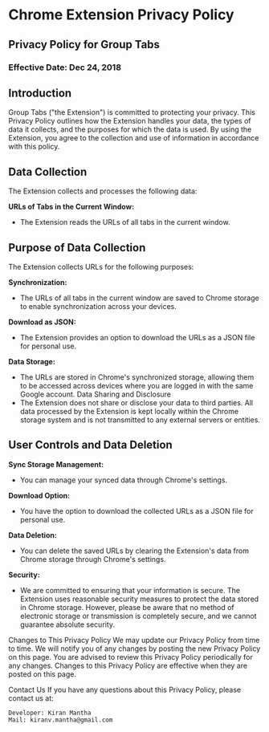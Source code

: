 # Chrome Extension Privacy Policy
## Privacy Policy for Group Tabs
### Effective Date: Dec 24, 2018

Introduction
----
Group Tabs ("the Extension") is committed to protecting your privacy. This Privacy Policy outlines how the Extension handles your data, the types of data it collects, and the purposes for which the data is used. By using the Extension, you agree to the collection and use of information in accordance with this policy.

Data Collection
----
The Extension collects and processes the following data:

**URLs of Tabs in the Current Window:** 
- The Extension reads the URLs of all tabs in the current window.

Purpose of Data Collection
----
The Extension collects URLs for the following purposes:

**Synchronization:** 
- The URLs of all tabs in the current window are saved to Chrome storage to enable synchronization across your devices.

**Download as JSON:**
  - The Extension provides an option to download the URLs as a JSON file for personal use.

**Data Storage:**
- The URLs are stored in Chrome's synchronized storage, allowing them to be accessed across devices where you are logged in with the same Google account.
Data Sharing and Disclosure
- The Extension does not share or disclose your data to third parties. All data processed by the Extension is kept locally within the Chrome storage system and is not transmitted to any external servers or entities.

User Controls and Data Deletion
----
**Sync Storage Management:** 
- You can manage your synced data through Chrome's settings.

**Download Option:** 
- You have the option to download the collected URLs as a JSON file for personal use.

**Data Deletion:** 
- You can delete the saved URLs by clearing the Extension's data from Chrome storage through Chrome's settings.

**Security:**
- We are committed to ensuring that your information is secure. The Extension uses reasonable security measures to protect the data stored in Chrome storage. However, please be aware that no method of electronic storage or transmission is completely secure, and we cannot guarantee absolute security.

Changes to This Privacy Policy
We may update our Privacy Policy from time to time. We will notify you of any changes by posting the new Privacy Policy on this page. You are advised to review this Privacy Policy periodically for any changes. Changes to this Privacy Policy are effective when they are posted on this page.

Contact Us
If you have any questions about this Privacy Policy, please contact us at:
```
Developer: Kiran Mantha
Mail: kiranv.mantha@gmail.com
```
